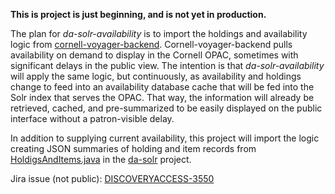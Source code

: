 **This is project is just beginning, and is not yet in production.**

The plan for *da-solr-availability* is to import the holdings and availability logic from
[cornell-voyager-backend](https://github.com/cul-it/cornell-voyager-backend).
Cornell-voyager-backend pulls availability on demand to display in the Cornell OPAC,
sometimes with significant delays in the public view. The intention is that
*da-solr-availability* will apply the same logic, but continuously, as availability and
holdings change to feed into an availability database cache that will be fed into the
Solr index that serves the OPAC. That way, the information will already be retrieved,
cached, and pre-summarized to be easily displayed on the public interface without a
patron-visible delay.

In addition to supplying current availability, this project will import the logic creating
JSON summaries of holding and item records from
[HoldigsAndItems.java](https://github.com/cul-it/da-solr/blob/20f93e3661a739833b78b184add305c781ef0c30/src/main/java/edu/cornell/library/integration/indexer/solrFieldGen/HoldingsAndItems.java)
in the [da-solr](https://culibrary.atlassian.net/browse/DISCOVERYACCESS-3550) project.

Jira issue (not public):
 [DISCOVERYACCESS-3550](https://culibrary.atlassian.net/browse/DISCOVERYACCESS-3550)
